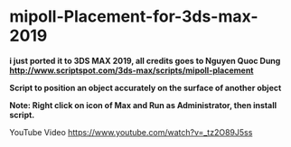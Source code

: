 # mipoll-Placement-for-3ds-max-2019
**i just ported it to 3DS MAX 2019, all credits goes to Nguyen Quoc Dung http://www.scriptspot.com/3ds-max/scripts/mipoll-placement**

**Script to position an object accurately on the surface of another object**

**Note: Right click on icon of Max and Run as Administrator, then install script.**

YouTube Video https://www.youtube.com/watch?v=_tz2O89J5ss
